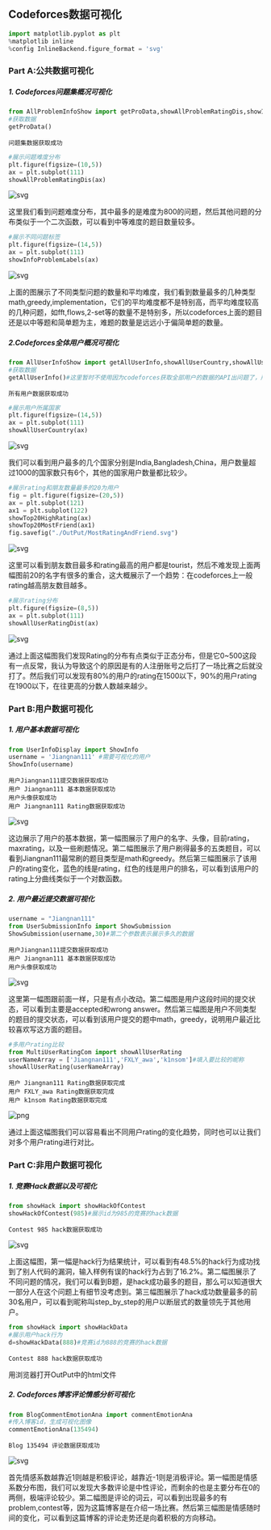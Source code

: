 ## Codeforces数据可视化


```python
import matplotlib.pyplot as plt
%matplotlib inline
%config InlineBackend.figure_format = 'svg'
```

### Part A:公共数据可视化

##### 1. Codeforces问题集概况可视化


```python
from AllProblemInfoShow import getProData,showAllProblemRatingDis,showInfoProblemLabels
#获取数据
getProData()
```

    问题集数据获取成功
    


```python
#展示问题难度分布
plt.figure(figsize=(10,5))
ax = plt.subplot(111)
showAllProblemRatingDis(ax)
```


    
![svg](Report_files/Report_5_0.svg)
    


这里我们看到问题难度分布，其中最多的是难度为800的问题，然后其他问题的分布类似于一个二次函数，可以看到中等难度的题目数量较多。


```python
#展示不同问题标签
plt.figure(figsize=(14,5))
ax = plt.subplot(111)
showInfoProblemLabels(ax)
```


    
![svg](Report_files/Report_7_0.svg)
    


上面的图展示了不同类型问题的数量和平均难度，我们看到数量最多的几种类型math,greedy,implementation，它们的平均难度都不是特别高，而平均难度较高的几种问题，如fft,flows,2-set等的数量不是特别多，所以codeforces上面的题目还是以中等题和简单题为主，难题的数量是远远小于偏简单题的数量。

##### 2.Codeforces全体用户概况可视化


```python
from AllUserInfoShow import getAllUserInfo,showAllUserCountry,showAllUserRatingDist,showTop20HighRating,showTop20MostFriend
#获取数据
getAllUserInfo()#这里暂时不使用因为codeforces获取全部用户的数据的API出问题了，所以我用了我前段时间获取的数据
```

    所有用户数据获取成功
    


```python
#展示用户所属国家
plt.figure(figsize=(14,5))
ax = plt.subplot(111)
showAllUserCountry(ax)
```


    
![svg](Report_files/Report_11_0.svg)
    


我们可以看到用户最多的几个国家分别是India,Bangladesh,China，用户数量超过1000的国家数只有6个，其他的国家用户数量都比较少。


```python
#展示rating和朋友数量最多的20为用户
fig = plt.figure(figsize=(20,5))
ax = plt.subplot(121)
ax1 = plt.subplot(122)
showTop20HighRating(ax)
showTop20MostFriend(ax1)
fig.savefig("./OutPut/MostRatingAndFriend.svg")
```


    
![svg](Report_files/Report_13_0.svg)
    


这里可以看到朋友数目最多和rating最高的用户都是tourist，然后不难发现上面两幅图前20的名字有很多的重合，这大概展示了一个趋势：在codeforces上一般rating越高朋友数目越多。


```python
#展示rating分布
plt.figure(figsize=(8,5))
ax = plt.subplot(111)
showAllUserRatingDist(ax)
```


    
![svg](Report_files/Report_15_0.svg)
    


通过上面这幅图我们发现Rating的分布有点类似于正态分布，但是它0~500这段有一点反常，我认为导致这个的原因是有的人注册账号之后打了一场比赛之后就没打了。然后我们可以发现有80%的用户的rating在1500以下，90%的用户rating在1900以下，在往更高的分数人数越来越少。

### Part B:用户数据可视化

##### 1. 用户基本数据可视化


```python
from UserInfoDisplay import ShowInfo
username = 'Jiangnan111' #需要可视化的用户
ShowInfo(username)
```

    用户Jiangnan111提交数据获取成功
    用户 Jiangnan111 基本数据获取成功
    用户头像获取成功
    用户 Jiangnan111 Rating数据获取成功
    


    
![svg](Report_files/Report_19_1.svg)
    


这边展示了用户的基本数据，第一幅图展示了用户的名字、头像，目前rating，maxrating，以及一些刷题情况。第二幅图展示了用户刷得最多的五类题目，可以看到Jiangnan111最常刷的题目类型是math和greedy。然后第三幅图展示了该用户的rating变化，蓝色的线是rating，红色的线是用户的排名，可以看到该用户的rating上分曲线类似于一个对数函数。

##### 2. 用户最近提交数据可视化


```python
username = "Jiangnan111"
from UserSubmissionInfo import ShowSubmission
ShowSubmission(username,30)#第二个参数表示展示多久的数据
```

    用户Jiangnan111提交数据获取成功
    用户 Jiangnan111 基本数据获取成功
    用户头像获取成功
    


    
![svg](Report_files/Report_22_1.svg)
    


这里第一幅图跟前面一样，只是有点小改动。第二幅图是用户这段时间的提交状态，可以看到主要是accepted和wrong answer。然后第三幅图是用户不同类型的题目的提交状态，可以看到该用户提交的题中math，greedy，说明用户最近比较喜欢写这方面的题目。


```python
#多用户rating比较
from MultiUserRatingCom import showAllUserRating
userNameArray = ['Jiangnan111','FXLY_awa','k1nsom']#填入要比较的昵称
showAllUserRating(userNameArray)
```

    用户 Jiangnan111 Rating数据获取完成
    用户 FXLY_awa Rating数据获取完成
    用户 k1nsom Rating数据获取完成
    


    
![png](Report_files/Report_24_1.png)
    


通过上面这幅图我们可以容易看出不同用户rating的变化趋势，同时也可以让我们对多个用户rating进行对比。

### Part C:非用户数据可视化

##### 1. 竞赛Hack数据以及可视化


```python
from showHack import showHackOfContest
showHackOfContest(985)#展示id为985的竞赛的hack数据
```

    Contest 985 hack数据获取成功
    


    
![svg](Report_files/Report_28_1.svg)
    


上面这幅图，第一幅是hack行为结果统计，可以看到有48.5%的hack行为成功找到了别人代码的漏洞，输入样例有误的hack行为占到了16.2%。第二幅图展示了不同问题的情况，我们可以看到B题，是hack成功最多的题目，那么可以知道很大一部分人在这个问题上有细节没考虑到。第三幅图展示了hack成功数量最多的前30名用户，可以看到昵称叫step_by_step的用户以断层式的数量领先于其他用户。


```python
from showHack import showHackData
#展示用户hack行为
d=showHackData(888)#竞赛id为888的竞赛的hack数据
```

    Contest 888 hack数据获取成功
    

用浏览器打开OutPut中的html文件

##### 2. Codeforces博客评论情感分析可视化


```python
from BlogCommentEmotionAna import commentEmotionAna
#传入博客id，生成可视化图像
commentEmotionAna(135494)
```

    Blog 135494 评论数据获取成功
    


    
![svg](Report_files/Report_33_1.svg)
    


首先情感系数越靠近1则越是积极评论，越靠近-1则是消极评论。第一幅图是情感系数分布图，我们可以发现大多数评论是中性评论，而剩余的也是主要分布在0的两侧，极端评论较少。第二幅图是评论的词云，可以看到出现最多的有problem,contest等，因为这篇博客是在介绍一场比赛。然后第三幅图是情感随时间的变化，可以看到这篇博客的评论走势还是向着积极的方向移动。
